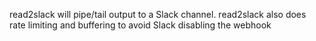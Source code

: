 read2slack will pipe/tail output to a Slack channel.  read2slack also does rate limiting and buffering to avoid Slack disabling the webhook
